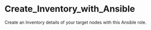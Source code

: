 # Create_Inventory_with_Ansible
Create an Inventory details of your target nodes with this Ansible role.
